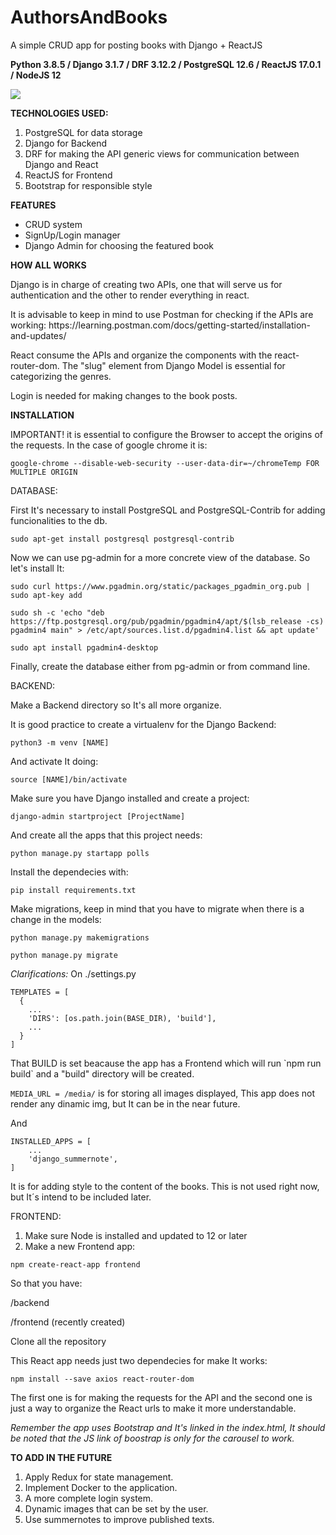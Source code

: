 # AuthorsAndBooks
A simple CRUD app for posting books with Django + ReactJS

**Python 3.8.5 / Django 3.1.7 / DRF 3.12.2 / PostgreSQL 12.6 / ReactJS 17.0.1 / NodeJS 12**

<img src="https://user-images.githubusercontent.com/38045464/112891534-a3198500-90ae-11eb-9361-60f6e193778f.png" />

 **TECHNOLOGIES USED:**
1. PostgreSQL for data storage
2. Django for Backend
3. DRF for making the API generic views for communication between Django and React
4. ReactJS for Frontend
5. Bootstrap for responsible style

**FEATURES**
<ul>
  <li>CRUD system</li>
  <li>SignUp/Login manager</li>
  <li>Django Admin for choosing the featured book</li>
</ul>

**HOW ALL WORKS**
<p>Django is in charge of creating two APIs, one that will serve us for authentication and the other to render everything in react.</p>
<p>It is advisable to keep in mind to use Postman for checking if the APIs are working: https://learning.postman.com/docs/getting-started/installation-and-updates/</p>
<p>React consume the APIs and organize the components with the react-router-dom. The "slug" element from Django Model is essential for categorizing the genres.</p>
<p>Login is needed for making changes to the book posts.</p>

**INSTALLATION**

<p>IMPORTANT! it is essential to configure the Browser to accept the origins of the requests. In the case of google chrome it is:</p>

`google-chrome --disable-web-security --user-data-dir=~/chromeTemp FOR MULTIPLE ORIGIN`

DATABASE:
<p>First It's necessary to install PostgreSQL and PostgreSQL-Contrib for adding funcionalities to the db.</p>

`sudo apt-get install postgresql postgresql-contrib`
<p>Now we can use pg-admin for a more concrete view of the database. So let's install It:</p>

`sudo curl https://www.pgadmin.org/static/packages_pgadmin_org.pub | sudo apt-key add`

`sudo sh -c 'echo "deb https://ftp.postgresql.org/pub/pgadmin/pgadmin4/apt/$(lsb_release -cs) pgadmin4 main" > /etc/apt/sources.list.d/pgadmin4.list && apt update'`

`sudo apt install pgadmin4-desktop`

<p>Finally, create the database either from pg-admin or from command line.</p>


BACKEND:
<p>Make a Backend directory so It's all more organize.</p>
<p>It is good practice to create a virtualenv for the Django Backend:</p>

`python3 -m venv [NAME]`
<p>And activate It doing:</p>

`source [NAME]/bin/activate`
<p>Make sure you have Django installed and create a project:</p>

`django-admin startproject [ProjectName]`
<p>And create all the apps that this project needs:</p>

`python manage.py startapp polls`
<p>Install the dependecies with:</p>

`pip install requirements.txt`
<p>Make migrations, keep in mind that you have to migrate when there is a change in the models:</p>

`python manage.py makemigrations`

`python manage.py migrate`


*Clarifications:* On ./settings.py
```
TEMPLATES = [
  {
    ...
    'DIRS': [os.path.join(BASE_DIR), 'build'],
    ...
  }
]
```

<p>That BUILD is set beacause the app has a Frontend which will run `npm run build` and a "build" directory will be created.</p>

`MEDIA_URL = /media/` is for storing all images displayed, This app does not render any dinamic img, but It can be in the near future.

<p>And</p>

```
INSTALLED_APPS = [
    ...
    'django_summernote',
]
```

<p>It is for adding style to the content of the books. This is not used right now, but It´s intend to be included later.</p>

FRONTEND:
1. Make sure Node is installed and updated to 12 or later
2. Make a new Frontend app:

  `npm create-react-app frontend`
   <p>So that you have:</p>
  <p>/backend</p>
  <p>/frontend (recently created)</p>

<p>Clone all the repository</p>
<p>This React app needs just two dependecies for make It works:</p>

`npm install --save axios react-router-dom`
<p>The first one is for making the requests for the API and the second one is just a way to organize the React urls to make it more understandable.</p>

*Remember the app uses Bootstrap and It's linked in the index.html, It should be noted that the JS link of boostrap is only for the carousel to work.*

**TO ADD IN THE FUTURE**
1. Apply Redux for state management.
2. Implement Docker to the application.
3. A more complete login system.
4. Dynamic images that can be set by the user.
5. Use summernotes to improve published texts.
